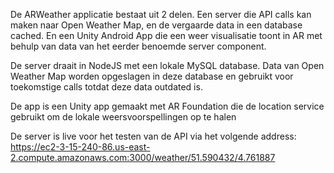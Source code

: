 De ARWeather applicatie bestaat uit 2 delen. Een server die API calls kan maken naar Open Weather Map, en de vergaarde data in een database cached. En een Unity Android App die een weer visualisatie toont in AR met behulp van data van het eerder benoemde server component.

De server draait in NodeJS met een lokale MySQL database. Data van Open Weather Map worden opgeslagen in deze database en gebruikt voor toekomstige calls totdat deze data outdated is.

De app is een Unity app gemaakt met AR Foundation die de location service gebruikt om de lokale weersvoorspellingen op te halen

De server is live voor het testen van de API via het volgende address:
https://ec2-3-15-240-86.us-east-2.compute.amazonaws.com:3000/weather/51.590432/4.761887

